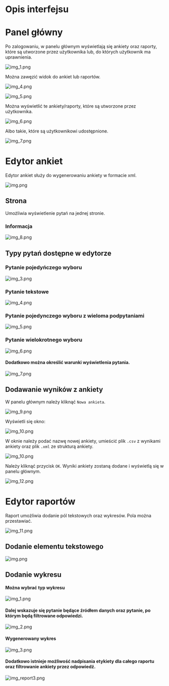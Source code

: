 # Opis interfejsu

# Panel główny

Po zalogowaniu, w panelu głównym wyświetlają się ankiety oraz raporty, które są utworzone przez użytkownika lub, do których użytkownik ma uprawnienia.

![img_1.png](../img/img_1.png)

Można zawęzić widok do ankiet lub raportów.

![img_4.png](../img/img_4.png)

![img_5.png](../img/img_5.png)

Można wyświetlić te ankiety/raporty, które są utworzone przez użytkownika.

![img_6.png](../img/img_6.png)

Albo takie, które są użytkownikowi udostępnione.

![img_7.png](../img/img_7.png)

# Edytor ankiet

Edytor ankiet służy do wygenerowaniu ankiety w formacie xml.

![img.png](../img/img.png)

## Strona
Umożliwia wyświetlenie pytań na jednej stronie.

### Informacja
![img_8.png](../img/img_info.png)

## Typy pytań dostępne w edytorze

### Pytanie pojedyńczego wyboru
![img_3.png](../img/img_3.png)

### Pytanie tekstowe
![img_4.png](../img/img_text.png)

### Pytanie pojedynczego wyboru z wieloma podpytaniami
![img_5.png](../img/img_editor_2.png)

### Pytanie wielokrotnego wyboru
![img_6.png](../img/img_editor_1.png)

#### Dodatkowo można określić warunki wyświetlenia pytania.
![img_7.png](../img/img_editor_cond.png)

## Dodawanie wyników z ankiety

W panelu głównym należy kliknąć  `Nowa ankieta`.  

![img_9.png](../img/img_9.png)

Wyświetli się okno:  

![img_10.png](../img/img_report1.png)

W oknie należy podać nazwę nowej ankiety, umieścić plik `.csv` z wynikami ankiety oraz plik `.xml` ze strukturą ankiety.  

![img_10.png](../img/img_report2.png)

Należy kliknąć przycisk `OK`. Wyniki ankiety zostaną dodane i wyświetlą się w panelu głównym.  

![img_12.png](../img/img_12.png)

# Edytor raportów

Raport umożliwia dodanie pól tekstowych oraz wykresów. Pola można przestawiać.

![img_11.png](../img/img_11.png)

## Dodanie elementu tekstowego
![img.png](../img/img_report4.png)

## Dodanie wykresu
#### Można wybrać typ wykresu
![img_1.png](../img/img_report5.png)

#### Dalej wskazuje się pytanie będące źródłem danych oraz pytanie, po którym będą filtrowane odpowiedzi.
![img_2.png](../img/img_report6.png)

#### Wygenerowany wykres
![img_3.png](../img/img_report7.png)

#### Dodatkowo istnieje możliwość nadpisania etykiety dla całego raportu oraz filtrowanie ankiety przez odpowiedź.
![img_report3.png](../img/img_report3.png)

